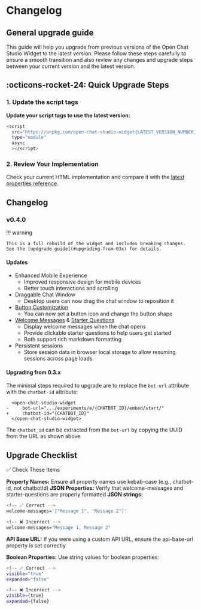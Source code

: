 # Changelog

## General upgrade guide

This guide will help you upgrade from previous versions of the Open Chat Studio Widget to the latest version. Please follow these steps carefully to ensure a smooth transition and also review any changes and upgrade steps between your current version and the latest version.

## :octicons-rocket-24: Quick Upgrade Steps

### 1. Update the script tags

**Update your script tags to use the latest version:**
```bash
<script 
  src="https://unpkg.com/open-chat-studio-widget{LATEST_VERSION_NUMBER}/dist/open-chat-studio-widget/open-chat-studio-widget.js"
  type="module"
  async
  ></script>
```

### 2. Review Your Implementation
Check your current HTML implementation and compare it with the [latest properties reference](reference.md#properties-reference).

## Changelog

### v0.4.0

!!! warning

    This is a full rebuild of the widget and includes breaking changes. See the [updgrade guide](#upgrading-from-03x) for details.

#### Updates

* Enhanced Mobile Experience
    * Improved responsive design for mobile devices
    * Better touch interactions and scrolling
* Draggable Chat Window
    * Desktop users can now drag the chat window to reposition it
* [Button Customization](reference.md#button-customization)
    * You can now set a button icon and change the button shape
* [Welcome Messages](reference.md#welcome-messages) & [Starter Questions](#starter-questions)
    * Display welcome messages when the chat opens
    * Provide clickable starter questions to help users get started
    * Both support rich markdown formatting
* Persistent sessions
    * Store session data in browser local storage to allow resuming sessions across page loads. 

#### Upgrading from 0.3.x

The minimal steps required to upgrade are to replace the `bot-url` attribute with the `chatbot-id` attribute:

``` { .diff .annotate }
  <open-chat-studio-widget
-     bot-url=".../experiments/e/{CHATBOT_ID}/embed/start/"
+     chatbot-id="{CHATBOT_ID}"
  </open-chat-studio-widget>
```

The `chatbot_id` can be extracted from the `bot-url` by copying the UUID from the URL as shown above.


## Upgrade Checklist
✅ Check These Items

**Property Names:** Ensure all property names use kebab-case (e.g., chatbot-id, not chatbotId)
**JSON Properties:** Verify that welcome-messages and starter-questions are properly formatted
**JSON strings:**
```bash
<!-- ✅ Correct -->
welcome-messages='["Message 1", "Message 2"]'

<!-- ❌ Incorrect -->
welcome-messages="Message 1, Message 2"
```

**API Base URL:** If you were using a custom API URL, ensure the api-base-url property is set correctly

**Boolean Properties:** Use string values for boolean properties:
```bash
<!-- ✅ Correct -->
visible="true"
expanded="false"

<!-- ❌ Incorrect -->
visible={true}
expanded={false}
```
